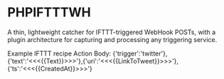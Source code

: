 # PHPIFTTTWH

A thin, lightweight catcher for IFTTT-triggered WebHook POSTs, with a plugin architecture for capturing and processing any triggering service.



Example IFTTT recipe Action Body:
{'trigger':'twitter'},{'text':'<<<{{Text}}>>>'},{'uri':'<<<{{LinkToTweet}}>>>'},{'ts':'<<<{{CreatedAt}}>>>'} 